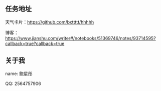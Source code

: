 ## 任务地址

天气卡片：https://github.com/bxttttt/hhhhh

博客：https://www.jianshu.com/writer#/notebooks/51369746/notes/93714595?callback=true?callback=true

## 关于我

name: 鲍星彤

QQ: 2564757906
